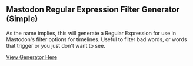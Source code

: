 ## Mastodon Regular Expression Filter Generator (Simple)

As the name implies, this will generate a Regular Expression for use in Mastodon's filter options for timelines. Useful to filter bad words, or words that trigger or you just don't want to see.


[View Generator Here](index.html)
